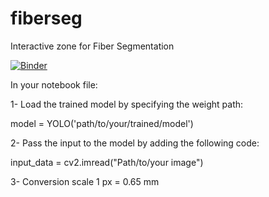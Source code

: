 # fiberseg
Interactive zone for Fiber Segmentation


[![Binder](https://mybinder.org/badge_logo.svg)](https://mybinder.org/v2/gh/sqbqamar/fiberseg/master?labpath=prediction_file.ipynb)




In your notebook file:

1- Load the trained model by specifying the weight path:

model = YOLO('path/to/your/trained/model') 


 

2- Pass the input to the model by adding the following code:

input_data = cv2.imread("Path/to/your image")


3- Conversion scale 
1 px = 0.65 mm

